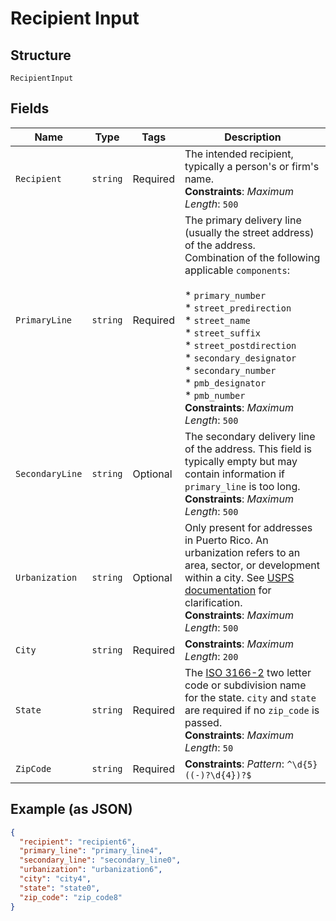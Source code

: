 
# Recipient Input

## Structure

`RecipientInput`

## Fields

| Name | Type | Tags | Description |
|  --- | --- | --- | --- |
| `Recipient` | `string` | Required | The intended recipient, typically a person's or firm's name.<br>**Constraints**: *Maximum Length*: `500` |
| `PrimaryLine` | `string` | Required | The primary delivery line (usually the street address) of the address.<br>Combination of the following applicable `components`:<br><br>* `primary_number`<br>* `street_predirection`<br>* `street_name`<br>* `street_suffix`<br>* `street_postdirection`<br>* `secondary_designator`<br>* `secondary_number`<br>* `pmb_designator`<br>* `pmb_number`<br>**Constraints**: *Maximum Length*: `500` |
| `SecondaryLine` | `string` | Optional | The secondary delivery line of the address. This field is typically empty but may contain information if `primary_line` is too long.<br>**Constraints**: *Maximum Length*: `500` |
| `Urbanization` | `string` | Optional | Only present for addresses in Puerto Rico. An urbanization refers to an area, sector, or development within a city. See <a href="https://pe.usps.com/text/pub28/28api_008.htm#:~:text=I51.,-4%20Urbanizations&text=In%20Puerto%20Rico%2C%20identical%20street,placed%20before%20the%20urbanization%20name." target="_blank">USPS documentation</a> for clarification.<br>**Constraints**: *Maximum Length*: `500` |
| `City` | `string` | Required | **Constraints**: *Maximum Length*: `200` |
| `State` | `string` | Required | The <a href="https://en.wikipedia.org/wiki/ISO_3166-2:US" target="_blank">ISO 3166-2</a> two letter code or subdivision name for the state. `city` and `state` are required if no `zip_code` is passed.<br>**Constraints**: *Maximum Length*: `50` |
| `ZipCode` | `string` | Required | **Constraints**: *Pattern*: `^\d{5}((-)?\d{4})?$` |

## Example (as JSON)

```json
{
  "recipient": "recipient6",
  "primary_line": "primary_line4",
  "secondary_line": "secondary_line0",
  "urbanization": "urbanization6",
  "city": "city4",
  "state": "state0",
  "zip_code": "zip_code8"
}
```

